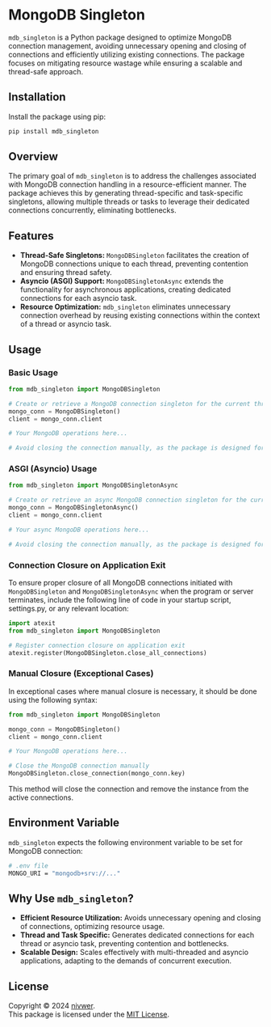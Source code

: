 # MongoDB Singleton

`mdb_singleton` is a Python package designed to optimize MongoDB connection management, avoiding unnecessary opening and closing of connections and efficiently utilizing existing connections. The package focuses on mitigating resource wastage while ensuring a scalable and thread-safe approach.

## Installation

Install the package using pip:

```bash
pip install mdb_singleton
```

## Overview

The primary goal of `mdb_singleton` is to address the challenges associated with MongoDB connection handling in a resource-efficient manner. The package achieves this by generating thread-specific and task-specific singletons, allowing multiple threads or tasks to leverage their dedicated connections concurrently, eliminating bottlenecks.

## Features

- **Thread-Safe Singletons:** `MongoDBSingleton` facilitates the creation of MongoDB connections unique to each thread, preventing contention and ensuring thread safety.
- **Asyncio (ASGI) Support:** `MongoDBSingletonAsync` extends the functionality for asynchronous applications, creating dedicated connections for each asyncio task.
- **Resource Optimization:** `mdb_singleton` eliminates unnecessary connection overhead by reusing existing connections within the context of a thread or asyncio task.

## Usage

### Basic Usage

```python
from mdb_singleton import MongoDBSingleton

# Create or retrieve a MongoDB connection singleton for the current thread
mongo_conn = MongoDBSingleton()
client = mongo_conn.client

# Your MongoDB operations here...

# Avoid closing the connection manually, as the package is designed for reuse.
```

### ASGI (Asyncio) Usage

```python
from mdb_singleton import MongoDBSingletonAsync

# Create or retrieve an async MongoDB connection singleton for the current asyncio task
mongo_conn = MongoDBSingletonAsync()
client = mongo_conn.client

# Your async MongoDB operations here...

# Avoid closing the connection manually, as the package is designed for reuse.
```

### Connection Closure on Application Exit

To ensure proper closure of all MongoDB connections initiated with `MongoDBSingleton` and `MongoDBSingletonAsync` when the program or server terminates, include the following line of code in your startup script, settings.py, or any relevant location:

```python
import atexit
from mdb_singleton import MongoDBSingleton

# Register connection closure on application exit
atexit.register(MongoDBSingleton.close_all_connections)
```

### Manual Closure (Exceptional Cases)

In exceptional cases where manual closure is necessary, it should be done using the following syntax:

```python
from mdb_singleton import MongoDBSingleton

mongo_conn = MongoDBSingleton()
client = mongo_conn.client

# Your MongoDB operations here...

# Close the MongoDB connection manually
MongoDBSingleton.close_connection(mongo_conn.key)
```

This method will close the connection and remove the instance from the active connections.

## Environment Variable

`mdb_singleton` expects the following environment variable to be set for MongoDB connection:

```bash
# .env file
MONGO_URI = "mongodb+srv://..."

```

## Why Use `mdb_singleton`?

- **Efficient Resource Utilization:** Avoids unnecessary opening and closing of connections, optimizing resource usage.
- **Thread and Task Specific:** Generates dedicated connections for each thread or asyncio task, preventing contention and bottlenecks.
- **Scalable Design:** Scales effectively with multi-threaded and asyncio applications, adapting to the demands of concurrent execution.

## License

Copyright © 2024 [nivwer](https://github.com/nivwer).  
This package is licensed under the [MIT License](/LICENSE).  

  
